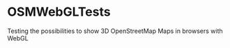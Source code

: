 OSMWebGLTests
=============

Testing the possibilities to show 3D OpenStreetMap Maps in browsers with WebGL
